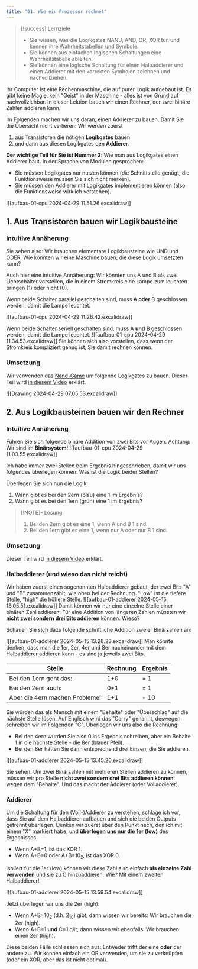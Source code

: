 ```yaml
---
title: "01: Wie ein Prozessor rechnet"
---
```

> [!success] Lernziele
> 
> - Sie wissen, was die Logikgates NAND, AND, OR, XOR tun und kennen ihre Wahrheitstabellen und Symbole.
> - Sie können aus einfachen logischen Schaltungen eine Wahrheitstabelle ableiten.
> - Sie können eine logische Schaltung für einen Halbaddierer und einen Addierer mit den korrekten Symbolen zeichnen und nachvollziehen.

Ihr Computer ist eine Rechenmaschine, die auf purer Logik aufgebaut ist. Es gibt keine Magie, kein "Geist" in der Maschine - alles ist von Grund auf nachvollziehbar. In dieser Lektion bauen wir einen Rechner, der zwei binäre Zahlen addieren kann.

Im Folgenden machen wir uns daran, einen Addierer zu bauen. Damit Sie die Übersicht nicht verlieren: Wir werden zuerst 
1. aus Transistoren die nötigen **Logikgates** bauen 
2. und dann aus diesen Logikgates den **Addierer**.

**Der wichtige Teil für Sie ist Nummer 2**: Wie man aus Logikgates einen Addierer baut. In der Sprache von Modulen gesprochen:
- Sie müssen Logikgates nur nutzen können (die Schnittstelle genügt, die Funktionsweise müssen Sie sich nicht merken).
- Sie müssen den Addierer mit Logikgates implementieren können (also die Funktionsweise wirklich verstehen).

![[aufbau-01-cpu 2024-04-29 11.51.26.excalidraw]]

## 1. Aus Transistoren bauen wir Logikbausteine
### Intuitive Annäherung

Sie sehen also: Wir brauchen elementare Logikbausteine wie UND und ODER. Wie könnten wir eine Maschine bauen, die diese Logik umsetzten kann? 

Auch hier eine intuitive Annäherung: Wir könnten uns A und B als zwei Lichtschalter vorstellen, die in einem Stromkreis eine Lampe zum leuchten bringen (1) oder nicht (0).

Wenn beide Schalter parallel geschalten sind, muss A **oder** B geschlossen werden, damit die Lampe leuchtet.

![[aufbau-01-cpu 2024-04-29 11.26.42.excalidraw]]

Wenn beide Schalter seriell geschalten sind, muss A **und** B geschlossen werden, damit die Lampe leuchtet.
![[aufbau-01-cpu 2024-04-29 11.34.53.excalidraw]]
Sie können sich also vorstellen, dass wenn der Stromkreis kompliziert genug ist, Sie damit rechnen können.

### Umsetzung

Wir verwenden das [Nand-Game](https://nandgame.com/) um folgende Logikgates zu bauen. Dieser Teil wird [in diesem Video](https://kswe-my.sharepoint.com/:v:/g/personal/cha_kswe_ch/EbHUTNcJsntBnlMyQgKc-mABkhzEVL-gBPmd_baop__Eqw?e=Zu0OBg&nav=eyJyZWZlcnJhbEluZm8iOnsicmVmZXJyYWxBcHAiOiJTdHJlYW1XZWJBcHAiLCJyZWZlcnJhbFZpZXciOiJTaGFyZURpYWxvZy1MaW5rIiwicmVmZXJyYWxBcHBQbGF0Zm9ybSI6IldlYiIsInJlZmVycmFsTW9kZSI6InZpZXcifX0%3D) erklärt.


![[Drawing 2024-04-29 07.05.53.excalidraw]]

## 2. Aus Logikbausteinen bauen wir den Rechner
### Intuitive Annäherung

Führen Sie sich folgende binäre Addition von zwei Bits vor Augen. Achtung: Wir sind im **Binärsystem**!
![[aufbau-01-cpu 2024-04-29 11.03.55.excalidraw]]

Ich habe immer zwei Stellen beim Ergebnis hingeschrieben, damit wir uns folgendes überlegen können: Was ist die Logik beider Stellen?

Überlegen Sie sich nun die Logik:
1. Wann gibt es bei den 2ern (blau) eine 1 im Ergebnis?
2. Wann gibt es bei den 1ern (grün) eine 1 im Ergebnis?
> [!NOTE]- Lösung
> 
> 1. Bei den 2ern gibt es eine 1, wenn A und B 1 sind.
> 2. Bei den 1ern gibt es eine 1, wenn nur A oder nur B 1 sind.

### Umsetzung

Dieser Teil wird [in diesem Video](https://kswe-my.sharepoint.com/:v:/g/personal/cha_kswe_ch/EXzMMEBOos5KlShPEygNtnIBKK5X_iYTH_lDxmyQ8VwMJQ?e=810XJS&nav=eyJyZWZlcnJhbEluZm8iOnsicmVmZXJyYWxBcHAiOiJTdHJlYW1XZWJBcHAiLCJyZWZlcnJhbFZpZXciOiJTaGFyZURpYWxvZy1MaW5rIiwicmVmZXJyYWxBcHBQbGF0Zm9ybSI6IldlYiIsInJlZmVycmFsTW9kZSI6InZpZXcifX0%3D) erklärt.
### Halbaddierer (und wieso das nicht reicht)

Wir haben zuerst einen sogenannten Halbaddierer gebaut, der zwei Bits "A" und "B" zusammenzählt, wie oben bei der Rechnung. "Low" ist die tiefere Stelle, "high" die höhere Stelle.
![[aufbau-01-addierer 2024-05-15 13.05.51.excalidraw]]
Damit können wir nur eine einzelne Stelle einer binären Zahl addieren. Für eine Addition von längeren Zahlen müssten wir **nicht zwei sondern drei Bits addieren** können. Wieso?

Schauen Sie sich dazu folgende schriftliche Addition zweier Binärzahlen an:

![[aufbau-01-addierer 2024-05-15 13.28.23.excalidraw]]
Man könnte denken, dass man die 1er, 2er, 4er und 8er nacheinander mit dem Halbaddierer addieren kann - es sind ja jeweils zwei Bits.

| Stelle                         | Rechnung | Ergebnis |
| ------------------------------ | -------- | -------- |
| Bei den 1ern geht das:         | 1+0      | = 1      |
| Bei den 2ern auch:             | 0+1      | = 1      |
| Aber die 4ern machen Probleme! | 1+1      | = 10     |
Sie würden das als Mensch mit einem "Behalte" oder "Überschlag" auf die nächste Stelle lösen. Auf Englisch wird das "Carry" genannt, deswegen schreiben wir im Folgenden "C". Überlegen wir uns also die Rechnung:

- Bei den 4ern würden Sie also 0 ins Ergebnis schreiben, aber ein Behalte 1 in die nächste Stelle - die 8er (blauer Pfeil). 
- Bei den 8er hätten Sie dann entsprechend drei Einsen, die Sie addieren.

![[aufbau-01-addierer 2024-05-15 13.45.26.excalidraw]]

Sie sehen: Um zwei Binärzahlen mit mehreren Stellen addieren zu können, müssen wir pro Stelle **nicht zwei sondern drei Bits addieren können**: wegen dem "Behalte". Und das macht der Addierer (oder Volladdierer).
### Addierer

Um die Schaltung für den (Voll-)Addierer zu verstehen, schlage ich vor, dass Sie auf dem Halbaddierer aufbauen und sich die beiden Outputs getrennt überlegen. Denken wir zuerst über den Punkt nach, den ich mit einem "X" markiert habe, und **überlegen uns nur die 1er (low)** des Ergebnisses.

- Wenn A+B=1, ist das XOR 1.
- Wenn A+B=0 oder A+B=10<sub>2</sub>, ist das XOR 0.

Isoliert für die 1er (low) können wir diese Zahl also einfach **als einzelne Zahl verwenden** und sie zu C hinzuaddieren. Wie? Mit einem zweiten Halbaddierer!


![[aufbau-01-addierer 2024-05-15 13.59.54.excalidraw]]

Jetzt überlegen wir uns die 2er (high):
- Wenn A+B=10<sub>2</sub> (d.h. 2<sub>10</sub>) gibt, dann wissen wir bereits: Wir brauchen die 2er (high).
- Wenn A+B=1 **und** C=1 gilt, dann wissen wir ebenfalls: Wir brauchen einen 2er (high).

Diese beiden Fälle schliessen sich aus: Entweder trifft der eine **oder** der andere zu. Wir können einfach ein OR verwenden, um sie zu verknüpfen (oder ein XOR, aber das ist nicht optimal).

